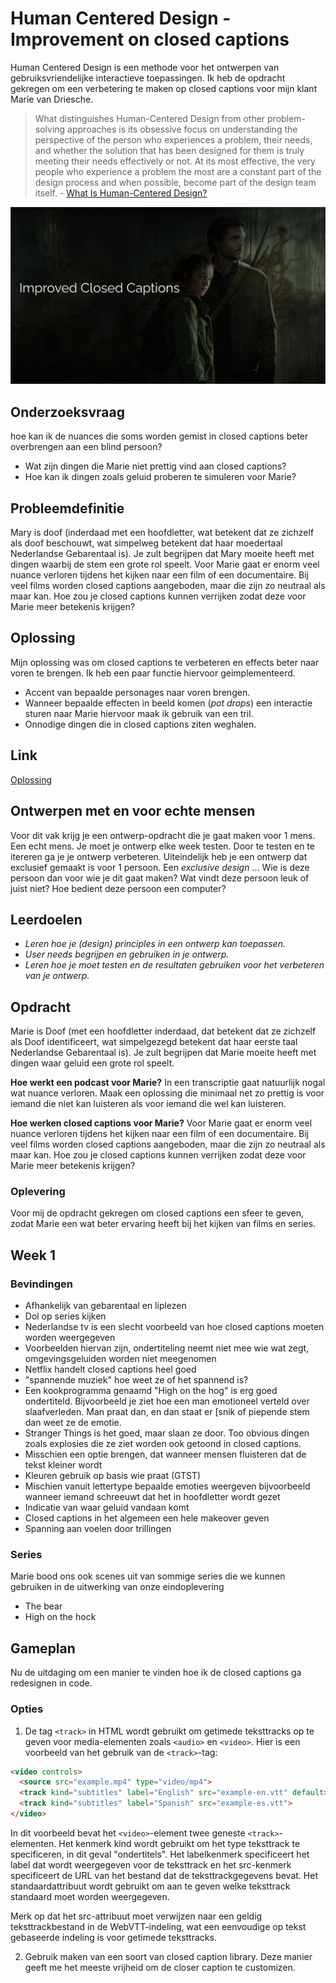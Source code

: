 # Human Centered Design - Improvement on closed captions

Human Centered Design is een  methode voor het ontwerpen van gebruiksvriendelijke interactieve toepassingen. Ik heb de opdracht gekregen om een verbetering te maken op closed captions voor mijn klant Marie van Driesche.

> What distinguishes Human-Centered Design from other problem-solving approaches is its obsessive focus on understanding the perspective of the person who experiences a problem, their needs, and whether the solution that has been designed for them is truly meeting their needs effectively or not. At its most effective, the very people who experience a problem the most are a constant part of the design process and when possible, become part of the design team itself. - [What Is Human-Centered Design?](https://medium.com/dc-design/what-is-human-centered-design-6711c09e2779)

![Plaatje](/images/plaatjereadme.png)

## Onderzoeksvraag
hoe kan ik de nuances die soms worden gemist in closed captions beter overbrengen aan een blind persoon?

- Wat zijn dingen die Marie niet prettig vind aan closed captions?
- Hoe kan ik dingen zoals geluid proberen te simuleren voor Marie?

## Probleemdefinitie
Mary is doof (inderdaad met een hoofdletter, wat betekent dat ze zichzelf als doof beschouwt, wat simpelweg betekent dat haar moedertaal Nederlandse Gebarentaal is). Je zult begrijpen dat Mary moeite heeft met dingen waarbij de stem een ​​grote rol speelt.
Voor Marie gaat er enorm veel nuance verloren tijdens het kijken naar een film of een documentaire. Bij veel films worden closed captions aangeboden, maar die zijn zo neutraal als maar kan. Hoe zou je closed captions kunnen verrijken zodat deze voor Marie meer betekenis krijgen?

## Oplossing
Mijn oplossing was om closed captions te verbeteren en effects beter naar voren te brengen. Ik heb een paar functie hiervoor geimplementeerd.

* Accent van bepaalde personages naar voren brengen.
* Wanneer bepaalde effecten in beeld komen (*pot drops*) een interactie sturen naar Marie hiervoor maak ik gebruik van een tril.
* Onnodige dingen die in closed captions ziten weghalen.

## Link
[Oplossing]()


## Ontwerpen met en voor echte mensen

Voor dit vak krijg je een ontwerp-opdracht die je gaat maken voor 1 mens. 
Een echt mens. 
Je moet je ontwerp elke week testen. 
Door te testen en te itereren ga je je ontwerp verbeteren. 
Uiteindelijk heb je een ontwerp dat exclusief gemaakt is voor 1 persoon. 
Een _exclusive design_ ... 
Wie is deze persoon dan voor wie je dit gaat maken? 
Wat vindt deze persoon leuk of juist niet? 
Hoe bedient deze persoon een computer?

## Leerdoelen

- _Leren hoe je (design) principles in een ontwerp kan toepassen._
- _User needs begrijpen en gebruiken in je ontwerp._
- _Leren hoe je moet testen en de resultaten gebruiken voor het verbeteren van je ontwerp._

## Opdracht
Marie is Doof (met een hoofdletter inderdaad, dat betekent dat ze zichzelf als Doof identificeert, wat simpelgezegd betekent dat haar eerste taal Nederlandse Gebarentaal is). Je zult begrijpen dat Marie moeite heeft met dingen waar geluid een grote rol speelt.

**Hoe werkt een podcast voor Marie?**
In een transcriptie gaat natuurlijk nogal wat nuance verloren. Maak een oplossing die minimaal net zo prettig is voor iemand die niet kan luisteren als voor iemand die wel kan luisteren.

**Hoe werken closed captions voor Marie?**
Voor Marie gaat er enorm veel nuance verloren tijdens het kijken naar een film of een documentaire. Bij veel films worden closed captions aangeboden, maar die zijn zo neutraal als maar kan. Hoe zou je closed captions kunnen verrijken zodat deze voor Marie meer betekenis krijgen?

### Oplevering
Voor mij de opdracht gekregen om closed captions een sfeer te geven, zodat Marie een wat beter ervaring heeft bij het kijken van films en series.

## Week 1
### Bevindingen
* Afhankelijk van gebarentaal en liplezen
* Dol op series kijken
* Nederlandse tv is een slecht voorbeeld van hoe closed captions moeten worden weergegeven
* Voorbeelden hiervan zijn, ondertiteling neemt niet mee wie wat zegt, omgevingsgeluiden worden niet meegenomen
* Netflix handelt closed captions heel goed
* "spannende muziek" hoe weet ze of het spannend is?
* Een kookprogramma genaamd "High on the hog" is erg goed ondertiteld. Bijvoorbeeld je ziet hoe een man emotioneel verteld over slaafverleden. Man praat dan, en dan staat er [snik of piepende stem dan weet ze de emotie. 
* Stranger Things is het goed, maar slaan ze door. Too obvious dingen zoals explosies die ze ziet worden ook getoond in closed captions.
* Misschien een optie brengen, dat wanneer mensen fluisteren dat de tekst kleiner wordt
* Kleuren gebruik op basis wie praat (GTST)
* Mischien vanuit lettertype bepaalde emoties weergeven bijvoorbeeld wanneer iemand schreeuwt dat het in hoofdletter wordt gezet
* Indicatie van waar geluid vandaan komt
* Closed captions in het algemeen een hele makeover geven
* Spanning aan voelen door trillingen

### Series
Marie bood ons ook scenes uit van sommige series die we kunnen gebruiken in de uitwerking van onze eindoplevering

* The bear
* High on the hock

## Gameplan
Nu de uitdaging om een manier te vinden hoe ik de closed captions ga redesignen in code.

### Opties

1. De tag `<track>` in HTML wordt gebruikt om getimede teksttracks op te geven voor media-elementen zoals `<audio>` en `<video>`. Hier is een voorbeeld van het gebruik van de `<track>`-tag:

```html
<video controls>
  <source src="example.mp4" type="video/mp4">
  <track kind="subtitles" label="English" src="example-en.vtt" default>
  <track kind="subtitles" label="Spanish" src="example-es.vtt">
</video>
```

In dit voorbeeld bevat het `<video>`-element twee geneste `<track>`-elementen. Het kenmerk kind wordt gebruikt om het type teksttrack te specificeren, in dit geval "ondertitels". Het labelkenmerk specificeert het label dat wordt weergegeven voor de teksttrack en het src-kenmerk specificeert de URL van het bestand dat de teksttrackgegevens bevat. Het standaardattribuut wordt gebruikt om aan te geven welke teksttrack standaard moet worden weergegeven.

Merk op dat het src-attribuut moet verwijzen naar een geldig teksttrackbestand in de WebVTT-indeling, wat een eenvoudige op tekst gebaseerde indeling is voor getimede teksttracks.

2. Gebruik maken van een soort van closed caption library. Deze manier geeft me het meeste vrijheid om de closer caption te customizen.





